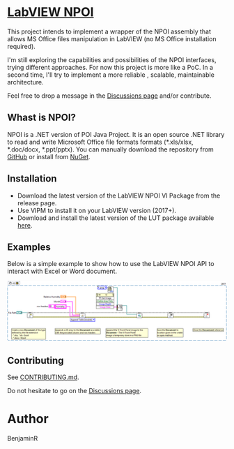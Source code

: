 # [LabVIEW NPOI](https://benji667.github.io/LabVIEW_NPOI/) 

This project intends to implement a wrapper of the NPOI assembly that allows MS Office files manipulation in LabVIEW (no MS Office installation required).

I'm still exploring the capabilities and possibilities of the NPOI interfaces, trying different approaches. For now this project is more like a PoC. In a second time, I'll try to implement a more reliable , scalable, maintainable architecture. 

Feel free to drop a message in the [Discussions page](https://github.com/Benji667/LabVIEW_NPOI/discussions) and/or contribute.

## Whast is NPOI?

NPOI is a .NET version of POI Java Project. It is an open source .NET library to read and write Microsoft Office file formats formats (*.xls/xlsx, *.doc/docx, *.ppt/pptx). 
You can manually download the repository from [GitHub](https://github.com/nissl-lab/npoi) or install from [NuGet](https://www.nuget.org/packages/NPOI/).

## Installation

* Download the latest version of the LabVIEW NPOI VI Package from the release page.
* Use VIPM to install it on your LabVIEW version (2017+).
* Download and install the latest version of the LUT package available [here](https://github.com/Benji667/LookUp_Table).

## Examples

Below is a simple example to show how to use the LabVIEW NPOI API to interact with Excel or Word document.

![SimpleDocumentCreationExample](https://github.com/Benji667/LabVIEW_NPOI/blob/bcb686f6b338eb219e46d72dd402a0802e551e9f/docs/img/SimpleDocumentCreationExample.png?raw=true)

## Contributing

See [CONTRIBUTING.md](CONTRIBUTING.md).

Do not hesitate to go on the [Discussions page](https://github.com/Benji667/LabVIEW_NPOI/discussions).

# Author

BenjaminR
